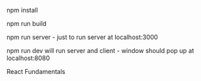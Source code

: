npm install

npm run build

npm run server - just to run server at localhost:3000

npm run dev will run server and client - window should pop up at localhost:8080

React Fundamentals

